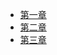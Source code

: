 - [第一章](computer_science\computer_system\computer_system_A_programer_perspective\chapter1_.md)
- [第二章](computer_science\computer_system\computer_system_A_programer_perspective\chapter2_.md)
- [第三章](computer_science\computer_system\computer_system_A_programer_perspective\chapter3_.md)